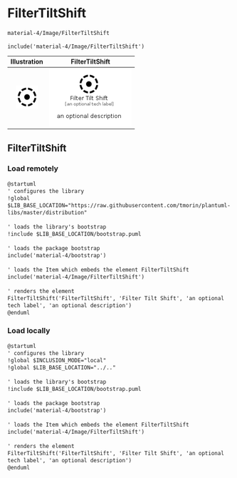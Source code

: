 # FilterTiltShift


```text
material-4/Image/FilterTiltShift
```

```text
include('material-4/Image/FilterTiltShift')
```



| Illustration | FilterTiltShift |
| :---: | :---: |
| ![illustration for Illustration](../../material-4/Image/FilterTiltShift.png) | ![illustration for FilterTiltShift](../../material-4/Image/FilterTiltShift.Local.png) |




## FilterTiltShift

### Load remotely
```plantuml
@startuml
' configures the library
!global $LIB_BASE_LOCATION="https://raw.githubusercontent.com/tmorin/plantuml-libs/master/distribution"

' loads the library's bootstrap
!include $LIB_BASE_LOCATION/bootstrap.puml

' loads the package bootstrap
include('material-4/bootstrap')

' loads the Item which embeds the element FilterTiltShift
include('material-4/Image/FilterTiltShift')

' renders the element
FilterTiltShift('FilterTiltShift', 'Filter Tilt Shift', 'an optional tech label', 'an optional description')
@enduml
```

### Load locally
```plantuml
@startuml
' configures the library
!global $INCLUSION_MODE="local"
!global $LIB_BASE_LOCATION="../.."

' loads the library's bootstrap
!include $LIB_BASE_LOCATION/bootstrap.puml

' loads the package bootstrap
include('material-4/bootstrap')

' loads the Item which embeds the element FilterTiltShift
include('material-4/Image/FilterTiltShift')

' renders the element
FilterTiltShift('FilterTiltShift', 'Filter Tilt Shift', 'an optional tech label', 'an optional description')
@enduml
```


